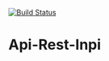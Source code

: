 [![Build Status](https://travis-ci.org/juliosergil/Api-Rest-Inpi.svg?branch=master)](https://travis-ci.org/juliosergil/Api-Rest-Inpi)
# Api-Rest-Inpi

